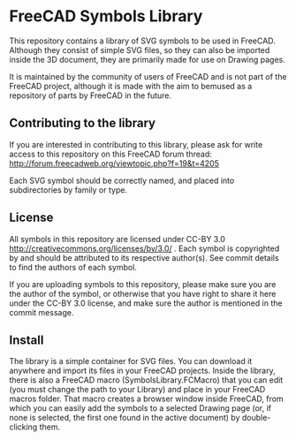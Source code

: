 FreeCAD Symbols Library
=======================

This repository contains a library of SVG symbols to be used in FreeCAD.
Although they consist of simple SVG files, so they can also be imported
inside the 3D document, they are primarily made for use on Drawing pages.
 
It is maintained by the community of users of FreeCAD and is not part of 
the FreeCAD project, although it is made with the aim to bemused as a 
repository of parts by FreeCAD in the future.

Contributing to the library
---------------------------

If you are interested in contributing to this library, please ask for 
write access to this repository on this FreeCAD forum thread: 
http://forum.freecadweb.org/viewtopic.php?f=19&t=4205

Each SVG symbol should be correctly named, and placed into subdirectories 
by family or type.

License
-------

All symbols in this repository are licensed under CC-BY 3.0 
http://creativecommons.org/licenses/by/3.0/ . Each symbol is copyrighted 
by and should be attributed to its respective author(s). See commit 
details to find the authors of each symbol.

If you are uploading symbols to this repository, please make sure you 
are the author of the symbol, or otherwise that you have right to share 
it here under the CC-BY 3.0 license, and make sure the author is 
mentioned in the commit message.

Install
-------

The library is a simple container for SVG files. You can download it
anywhere and import its files in your FreeCAD projects. Inside the 
library, there is also a FreeCAD macro (SymbolsLibrary.FCMacro) that you 
can edit (you must change the path to your Library) and place in your 
FreeCAD macros folder. That macro creates a browser window inside 
FreeCAD, from which you can easily add the symbols to a selected Drawing
page (or, if none is selected, the first one found in the active 
document) by double-clicking them.
